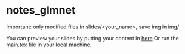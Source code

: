 # notes_glmnet

Important: only modified files in slides/<your_name>, save img in img/


You can preview your slides by putting your content in [here](https://www.overleaf.com/project/new/template/19345?id=65231945&templateName=An+example+of+the+beamer+package&latexEngine=&texImage=texlive-full%3A2020.1&mainFile=)
Or run the main.tex file in your local machine.
